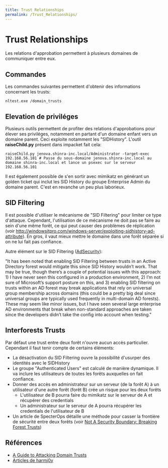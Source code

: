 ```yaml
---
title: Trust Relationships
permalink: /Trust_Relationships/
---
```


# Trust Relationships

Les relations d'approbation permettent à plusieurs domaines de communiquer entre eux.

## Commandes

Les commandes suivantes permettent d'obtenir des informations concernant les trusts:

``` 
nltest.exe /domain_trusts
```

## Elevation de priviléges
Plusieurs outils permettent de profiter des relations d'approbations pour élever ses priviléges, notamment en partant d'un domaine enfant vers un domaine parent. Ceci exploite notamment les "SIDHistory". L'outil **raiseChild.py** présent dans impacket fait cela:
```
raiseChild.py jenova.shinra-inc.local/Administrator -target-exec 192.168.56.101 # Passe du sous-domaine jenova.shinra-inc.local au domaine shinra-inc.local et lance un psexec sur le serveur 192.168.56.101
```

Il est également possible de s'en sortir avec mimikatz en générant un golden ticket qui inclut les SID History du groupe Enterprise Admin du domaine parent. C'est en revanche un peu plus laborieux.

## SID Filtering
Il est possible d'utiliser le mécanisme de "SID Filtering" pour limiter ce type d'attaque. Cependant, l'utilisation de ce mécanisme ne doit pas se faire au sein d'une même forêt, ce qui peut causer des problèmes de réplication (voir http://windowsitpro.com/windows-server/exploiting-sidhistory-ad-attribute). En gros, il vaut mieux mettre le domaine dans une forêt séparée si on ne lui fait pas confiance.

Autre élément sur le SID Filtering ([AdSecurity](https://adsecurity.org/?p=1640)):

"It has been noted that enabling SID Filtering between trusts in an Active Directory forest would mitigate this since SID History wouldn’t work. That may be true, though there’s a couple of potential issues with this approach: 1) I have never seen this configured in a production environment, 2) I’m not sure of Microsoft’s support posture on this, and 3) enabling SID filtering on trusts within an AD forest may break applications that rely on universal group membership across domains (this could be a pretty big deal since universal groups are typically used frequently in multi-domain AD forests). These may seem like minor issues, but I have seen several large enterprise AD environments that break when non-standard approaches are taken since the developers didn’t take the config into account when testing."

## Interforests Trusts
Par défaut une trust entre deux forêt n'ouvre aucun accès particulier. Cependant il faut tenir compte de certains éléments:
- La désactivation du SID Filtering ouvre la possibilité d'usurper des identités avec le SIDHistory
- Le groupe "Authenticated Users" est calculé de manière dynamique. Il va inclure les utilisateurs de toutes les forêts auxquelles on fait confiance.
- Donner des accès en administrateur sur un serveur (de la forêt A) à un utilisateur d'une autre forêt (forêt B) crée un risque pour les deux forêts
  - L'utilisateur de B pourra faire du mimikatz sur le serveur de A et récupérer des credentials
  - Un administrateur sur le serveur de A pourra récupérer les credentials de l'utilisateur de B
- Un article de SpecterOps détaille une méthode pour casser la frontière de sécurité entre deux forêts (voir [Not A Security Boundary: Breaking Forest Trusts](https://posts.specterops.io/not-a-security-boundary-breaking-forest-trusts-cd125829518d))

## Références
- [A Guide to Attacking Domain Trusts](http://www.harmj0y.net/blog/redteaming/a-guide-to-attacking-domain-trusts/)
- [Articles de harmj0y](http://www.harmj0y.net/blog/tag/domain-trusts/)
